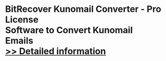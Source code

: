 # BitRecover Kunomail Converter - Pro License<br />Software to Convert Kunomail Emails<br />[>> Detailed information](https://secure.shareit.com/shareit/product.html?productid=301001482&affiliateid=200057808)